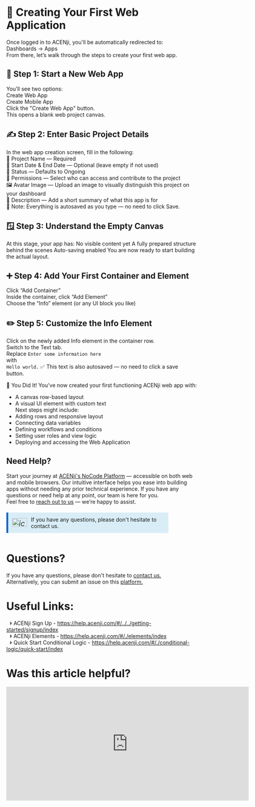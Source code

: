 # 🚀 Creating Your First Web Application

Once logged in to ACENji, you'll be automatically redirected to:  
Dashboards → Apps  
From there, let’s walk through the steps to create your first web app.  

## 🧱 Step 1: Start a New Web App

You’ll see two options:  
Create Web App  
Create Mobile App  
Click the "Create Web App" button.  
This opens a blank web project canvas.  

## ✍️ Step 2: Enter Basic Project Details

In the web app creation screen, fill in the following:  
📝 Project Name — Required  
📅 Start Date & End Date — Optional (leave empty if not used)  
📌 Status — Defaults to Ongoing  
🔐 Permissions — Select who can access and contribute to the project  
🖼️ Avatar Image — Upload an image to visually distinguish this project on your dashboard  
🧾 Description — Add a short summary of what this app is for  
💾 Note: Everything is autosaved as you type — no need to click Save.   
 
## 🪟 Step 3: Understand the Empty Canvas

At this stage, your app has:
No visible content yet
A fully prepared structure behind the scenes
Auto-saving enabled
You are now ready to start building the actual layout.

## ➕ Step 4: Add Your First Container and Element
Click “Add Container”  
Inside the container, click “Add Element”  
Choose the “Info” element (or any UI block you like)  

## ✏️ Step 5: Customize the Info Element

Click on the newly added Info element in the container row.  
Switch to the Text tab.  
Replace ```Enter some information here```  
with  
```Hello world.```
✅ This text is also autosaved — no need to click a save button.  

🎉 You Did It!
You’ve now created your first functioning ACENji web app with:    
- A canvas row-based layout  
- A visual UI element with custom text  
Next steps might include:  
- Adding rows and responsive layout  
- Connecting data variables  
- Defining workflows and conditions  
- Setting user roles and view logic  
- Deploying and accessing the Web Application

## Need Help?
Start your journey at
<a href="https://acenji.com" target="_blank">ACENji's NoCode Platform</a> — accessible on both web and mobile browsers. Our intuitive interface helps you ease into building apps without needing any prior technical experience.
If you have any questions or need help at any point, our team is here for you.  
Feel free to <a href="https://www.acenji.com/contact" target="_blank" rel="noopener">reach out to us</a> — we’re happy to assist.

<div class="custom-box">
<i class="icon"><img src="./images/info-icon.png" alt="icon" style="width: 40px; height: 23px;"></i><p>If you have any questions, please don't hesitate to contact us.</p>

<div class="content"> </div>

</div>

<style>
.custom-box {
background-color: #d9edf7;
border-left: 5px solid #0e6ace;
padding: 10px;
margin-top: 20px;
margin-bottom: 20px;
width: 80%;
}

.custom-box i {
font-size: 20px;
margin-right: 10px;
color: #333333;
}
</style>
<div style="margin-top:50px;"></div>


<style>
.custom-box {
background-color: #d9edf7;
border-left: 5px solid #0e6ace;
padding: 10px;
margin-bottom: 10px;
width: 80%;
display: flex;
align-items: center;
}

.custom-box .icon {
width: 40px;
height: 23px;
margin-right: 10px;
}

.custom-box p {
margin: 0;
}
</style>
<div style="margin-top:50px;"></div>
  
# Questions? 

If you have any questions, please don't hesitate to <a href="https://www.acenji.com/contact" target="_blank" rel="noopener">contact us.</a>   
Alternatively, you can submit an issue on this <a href="https://github.com/acenji/acenji-help/issues" target="_blank" rel="noopener">platform.</a>
  

# Useful Links:

<span class="triangle"></span> ACENji Sign Up - https://help.acenji.com/#/../../getting-started/signup/index     
<span class="triangle"></span> ACENji Elements - https://help.acenji.com/#/./elements/index    
<span class="triangle"></span> Quick Start Conditional Logic - https://help.acenji.com/#/./conditional-logic/quick-start/index 

<style>
.triangle {
display: inline-block;
width: 0;
height: 0;
border-style: solid;
border-width: 5px 0 5px 5px;
border-color: transparent transparent transparent #595959;
margin-left: 10px;
}
</style>
<div style="margin-top:30px;"></div>


# Was this article helpful?

<iframe src="https://docs.google.com/forms/d/e/1FAIpQLSdh85v8pzUJN7oEcyPxnGlOQdLPsvcXnrvLg7mXo32eNocXpg/viewform?embedded=true" width="640" height="300" frameborder="0" marginheight="0" marginwidth="0">Loading…</iframe>

<script>
  document.addEventListener('DOMContentLoaded', function () {
    const video = document.querySelector('video');
    video.load(); // forces control/UI re-render
  });
</script>

